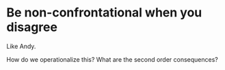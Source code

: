 # Be non-confrontational when you disagree
Like Andy. 

How do we operationalize this? What are the second order consequences?

<!-- #p1 -->

<!-- {BearID:A5C2D559-3E79-46D8-9D7E-70B0CD3FA45D-3077-0000077FC6FE8ED4} -->
